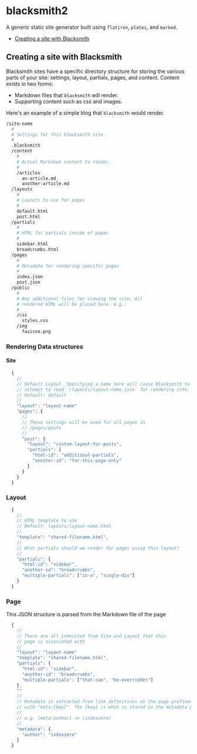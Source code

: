 # blacksmith2

A generic static site generator built using `flatiron`, `plates`, and `marked`.

* [Creating a site with Blacksmith](#creating-a-site-with-blacksmith)

## Creating a site with Blacksmith 

Blacksmith sites have a specific directory structure for storing the various parts of your site: settings, layout, partials, pages, and content. Content exists in two forms:

* Markdown files that `blacksmith` will render.
* Supporting content such as css and images.

Here's an example of a simple blog that `blacksmith` would render. 

``` bash
/site-name
  #
  # Settings for this blacksmith site.
  #
  .blacksmith
  /content
    #
    # Actual Markdown content to render.
    #
    /articles
      an-article.md
      another-article.md
  /layouts
    #
    # Layouts to use for pages
    #
    default.html
    post.html 
  /partials
    #
    # HTML for partials inside of pages
    #
    sidebar.html
    breadcrumbs.html
  /pages
    #
    # Metadata for rendering specific pages
    #
    index.json
    post.json
  /public
    #
    # Any additional files for viewing the site. All
    # rendered HTML will be placed here. e.g.:
    #
    /css
      styles.css
    /img
      favicon.png
```

### Rendering Data structures

#### Site 

``` js
  {
    //
    // Default Layout. Specifying a name here will cause Blacksmith to 
    // attempt to read `/layouts/layout-name.json` for rendering info.
    // Default: default
    //
    "layout": "layout-name"
    "pages": {
      //
      // These settings will be used for all pages in
      // /pages/posts
      //
      "post": {
        "layout": "custom-layout-for-posts",
        "partials": {
          "html-id": "additional-partials",
          "another-id": "for-this-page-only"
        }
      }
    }
  }
```

### Layout

``` js
  {
    //
    // HTML template to use
    // Default: layouts/layout-name.html
    //
    "template": "shared-filename.html",
    //
    // What partials should we render for pages using this layout?
    //
    "partials": {
      "html-id": "sidebar",
      "another-id": "breadcrumbs",
      "multiple-partials": ["in-a", "single-div"]
    }
  }
```

### Page

This JSON structure is parsed from the Markdown file of the page

``` js
  {
    //
    // There are all inherited from Site and Layout that this 
    // page is associated with
    //
    "layout": "layout-name"
    "template": "shared-filename.html",
    "partials": {
      "html-id": "sidebar",
      "another-id": "breadcrumbs",
      "multiple-partials": ["that-can", "be-overridden"]
    },
    ""
    //
    // Metadata is extracted from link definitions on the page prefixed,
    // with "meta:{key}". The {key} is what is stored in the metadata property.
    //
    // e.g. [meta:author] <> (indexzero)  
    //
    "metadata": {
      "author": "indexzero"
    }
  }
```
